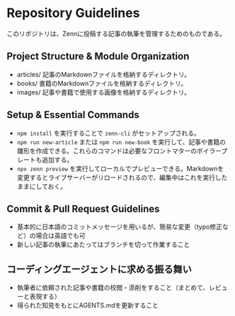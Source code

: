 # Repository Guidelines

このリポジトリは、Zennに投稿する記事の執筆を管理するためのものである。

## Project Structure & Module Organization

- articles/ 記事のMarkdownファイルを格納するディレクトリ。
- books/ 書籍のMarkdownファイルを格納するディレクトリ。
- images/ 記事や書籍で使用する画像を格納するディレクトリ。

## Setup & Essential Commands

- `npm install` を実行することで `zenn-cli` がセットアップされる。
- `npm run new-article` または `npm run new-book` を実行して、記事や書籍の雛形を作成できる。これらのコマンドは必要なフロントマターのボイラープレートも追加する。
- `npx zenn preview` を実行してローカルでプレビューできる。Markdownを変更するとライブサーバーがリロードされるので、編集中はこれを実行したままにしておく。

## Commit & Pull Request Guidelines

- 基本的に日本語のコミットメッセージを用いるが、簡易な変更（typo修正など）の場合は英語でも可
- 新しい記事の執筆にあたってはブランチを切って作業すること

## コーディングエージェントに求める振る舞い

- 執筆者に依頼された記事や書籍の校閲・添削をすること（まとめて、レビューと表現する）
- 得られた知見をもとにAGENTS.mdを更新すること
